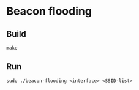 # Beacon flooding

## Build

```
make
```

## Run

```
sudo ./beacon-flooding <interface> <SSID-list>
```
